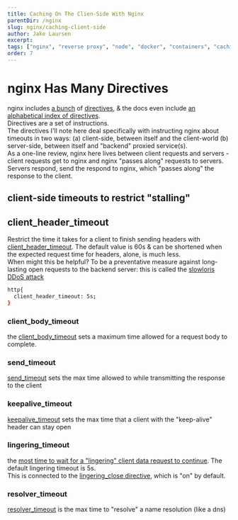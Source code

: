 ```yaml
---
title: Caching On The Clien-Side With Nginx
parentDir: /nginx
slug: nginx/caching-client-side
author: Jake Laursen
excerpt:
tags: ["nginx", "reverse proxy", "node", "docker", "containers", "caching"]
order: 7
---
```


# nginx Has Many Directives
nginx includes [a bunch](https://www.nginx.com/resources/wiki/start/topics/examples/fullexample2/#nginx-conf) of [directives](http://nginx.org/en/docs/http/ngx_http_proxy_module.html), & the docs even include [an alphabetical index of directives](http://nginx.org/en/docs/dirindex.html).   
Directives are a set of instructions.  
The directives I'll note here deal specifically with instructing nginx about timeouts in two ways: (a) client-side, between itself and the client-world (b) server-side, between itself and "backend" proxied service(s).  
As a one-line review, nginx here lives between client requests and servers - client requests get to nginx and nginx "passes along" requests to servers. Servers respond, send the respond to nginx, which "passes along" the response to the client.  

## client-side timeouts to restrict "stalling"

## client_header_timeout
Restrict the time it takes for a client to finish sending headers with [client_header_timeout](http://nginx.org/en/docs/http/ngx_http_core_module.html#client_header_timeout). The default value is 60s & can be shortened when the expected request time for headers, alone, is much less.  
When might this be helpful? To be a preventative measure against long-lasting open requests to the backend server: this is called the [slowloris DDoS attack](https://www.cloudflare.com/learning/ddos/ddos-attack-tools/slowloris/)
```bash
http{
  client_header_timeout: 5s;
}
```

### client_body_timeout
the [client_body_timeout](http://nginx.org/en/docs/http/ngx_http_core_module.html#client_body_timeout) sets a maximum time allowed for a request body to complete.

### send_timeout
[send_timeout](http://nginx.org/en/docs/http/ngx_http_core_module.html#send_timeout) sets the max time allowed to while transmitting the response to the client

### keepalive_timeout
[keepalive_timeout](http://nginx.org/en/docs/http/ngx_http_core_module.html#keepalive_timeout) sets the max time that a client with the "keep-alive" header can stay open

### lingering_timeout
the [most time to wait for a "lingering" client data request to continue](http://nginx.org/en/docs/http/ngx_http_core_module.html#lingering_timeout). The default lingering timeout is 5s.  
This is connected to the [lingering_close directive](http://nginx.org/en/docs/http/ngx_http_core_module.html#lingering_close), which is "on" by default.

### resolver_timeout
[resolver_timeout](http://nginx.org/en/docs/http/ngx_http_core_module.html#resolver_timeout) is the max time to "resolve" a name resolution (like a dns)  